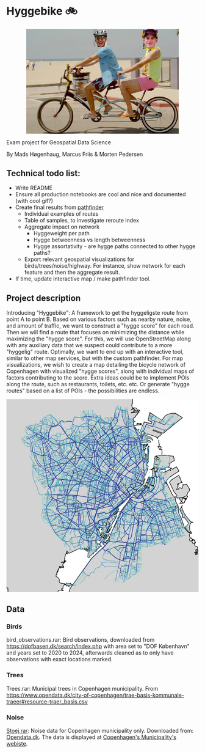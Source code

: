 # Hyggebike 🚲

<img src="pictures/hyggebike.png" width=400 style="display: block; margin-left: auto; margin-right: auto;"></img>

Exam project for Geospatial Data Science 

By Mads Høgenhaug, Marcus Friis &  Morten Pedersen


## Technical todo list:
- Write README
- Ensure all production notebooks are cool and nice and documented (with cool gif?)
- Create final results from [pathfinder](/notebooks/hyggefinder.ipynb)
  - Individual examples of routes
  - Table of samples, to investigate reroute index
  - Aggregate impact on network
    - Hyggeweight per path
    - Hygge betweenness vs length betweenness
    - Hygge assortativity - are hygge paths connected to other hygge paths?
  - Export relevant geospatial visualizations for birds/trees/noise/highway. For instance, show network for each feature and then the aggregate result.
- If time, update interactive map / make pathfinder tool.

## Project description 

Introducing "Hyggebike": A framework to get the hyggeligste route from point A to point B. Based on various factors such as nearby nature, noise, and amount of traffic, we want to construct a "hygge score" for each road. Then we will find a route that focuses on minimizing the distance while maximizing the "hygge score". For this, we will use OpenStreetMap along with any auxiliary data that we suspect could contribute to a more "hyggelig" route. Optimally, we want to end up with an interactive tool, similar to other map services, but with the custom pathfinder. For map visualizations, we wish to create a map detailing the bicycle network of Copenhagen with visualized "hygge scores", along with individual maps of factors contributing to the score. Extra ideas could be to implement POIs along the route, such as restaurants, toilets, etc. etc. Or generate "hygge routes" based on a list of POIs - the possibilities are endless.

![Look at this beautiful map](pictures/coolmap.png)


## Data
### Birds
bird_observations.rar: Bird observations, downloaded from https://dofbasen.dk/search/index.php with area set to "DOF København" and years set to 2020 to 2024, afterwards cleaned as to only have observations with exact locations marked.

### Trees
Trees.rar: Municipal trees in Copenhagen municipality. From https://www.opendata.dk/city-of-copenhagen/trae-basis-kommunale-traeer#resource-traer_basis.csv

### Noise
[Stoej.rar](data/raw/stoej.rar): Noise data for Copenhagen municipality only. Downloaded from: [Opendata.dk](https://www.opendata.dk/city-of-copenhagen/vejstoej_2022). The data is displayed at [Copenhagen's Municipality's webiste](https://www.kk.dk/borger/affald-og-miljoe/stoej-stoev-og-luft/trafikstoej). 


